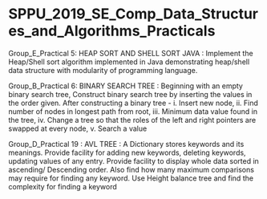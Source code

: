 # SPPU_2019_SE_Comp_Data_Structures_and_Algorithms_Practicals

Group_E_Practical 5: HEAP SORT AND SHELL SORT JAVA : Implement the Heap/Shell sort algorithm implemented in Java demonstrating heap/shell
data structure with modularity of programming language.

Group_B_Practical 6: BINARY SEARCH TREE : Beginning with an empty binary search tree, Construct binary search tree by inserting the values in the order given. After constructing a binary tree - 
i. Insert new node, 
ii. Find number of nodes in longest path from root, 
iii. Minimum data value found in the tree, 
iv. Change a tree so that the roles of the left and right pointers are swapped at every node, 
v. Search a value

Group_D_Practical 19 : AVL TREE : A Dictionary stores keywords and its meanings. Provide facility for adding new
keywords, deleting keywords, updating values of any entry. Provide facility to display
whole data sorted in ascending/ Descending order. Also find how many maximum
comparisons may require for finding any keyword. Use Height balance tree and find the
complexity for finding a keyword



